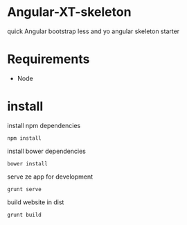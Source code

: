 Angular-XT-skeleton
===================

quick Angular bootstrap less and yo angular skeleton starter

Requirements 
===================

 * Node


install
===================
install npm dependencies
 ```
 npm install 
 ```
 install bower dependencies
 ```
 bower install
 ```
 serve ze app for development
 ```
 grunt serve
 ```
 
build website in dist 
 ```
 grunt build
 ```

